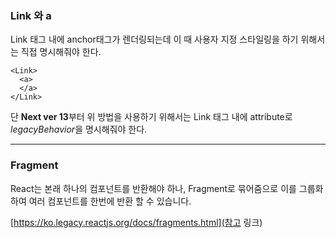 ### Link 와 a
Link 태그 내에 anchor태그가 렌더링되는데 이 때 사용자 지정 스타일링을 하기 위해서는 직접 명시해줘야 한다.

```
<Link>
  <a>
  </a>
</Link>
```

단 **Next ver 13**부터 위 방법을 사용하기 위해서는 Link 태그 내에 attribute로 *legacyBehavior*을 명시해줘야 한다.

---
### Fragment
React는 본래 하나의 컴포넌트를 반환해야 하나, Fragment로 묶어줌으로 이를 그룹화하여 여러 컴포넌트를 한번에 반환 할 수 있습니다.

[https://ko.legacy.reactjs.org/docs/fragments.html](참고 링크)
